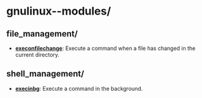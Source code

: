 
# gnulinux--modules/

## file_management/

* [**execonfilechange**](file_management/execonfilechange): Execute a command when a file has changed in the current directory.

## shell_management/

* [**execinbg**](shell_management/execinbg): Execute a command in the background.


